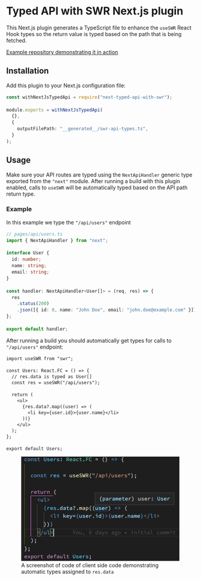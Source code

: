 # Typed API with SWR Next.js plugin

This Next.js plugin generates a TypeScript file to enhance the `useSWR` React Hook types so the return value is typed based on the path that is being fetched.

[Example repository demonstrating it in action](https://github.com/mohsen1/automatic-use-swr-types)

## Installation

Add this plugin to your Next.js configuration file:

```ts
const withNextJsTypedApi = require("next-typed-api-with-swr");

module.exports = withNextJsTypedApi(
  {},
  {
    outputFilePath: "__generated__/swr-api-types.ts",
  }
);
```

## Usage

Make sure your API routes are typed using the `NextApiHandler` generic type exported from the `"next"` module. After running a build with this plugin enabled, calls to `useSWR` will be automatically typed based on the API path return type.

### Example

In this example we type the `"/api/users"` endpoint

```ts
// pages/api/users.ts
import { NextApiHandler } from "next";

interface User {
  id: number;
  name: string;
  email: string;
}

const handler: NextApiHandler<User[]> = (req, res) => {
  res
    .status(200)
    .json([{ id: 0, name: "John Doe", email: "john.doe@example.com" }]);
};

export default handler;
```

After running a build you should automatically get types for calls to `"/api/users"` endpoint:

```tsx
import useSWR from "swr";

const Users: React.FC = () => {
  // res.data is typed as User[]
  const res = useSWR("/api/users");

  return (
    <ul>
      {res.data?.map((user) => (
        <li key={user.id}>{user.name}</li>
      ))}
    </ul>
  );
};

export default Users;
```

<figure>
    <img src="./screenshot.png" width="423" />
    <figcaption>
    A screenshot of code of client side code demonstrating automatic types assigned to <code>res.data</code>
    </figcaption>
</figure>
